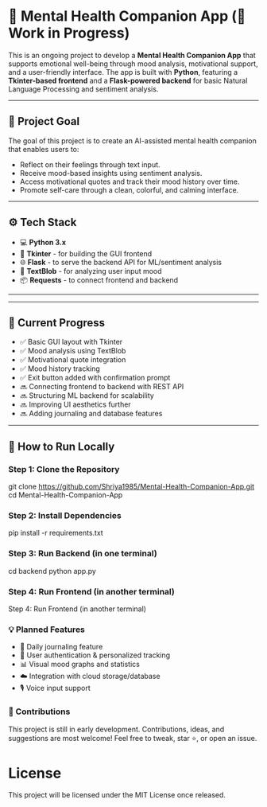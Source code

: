 # 🌈 Mental Health Companion App (🚧 Work in Progress)

This is an ongoing project to develop a **Mental Health Companion App** that supports emotional well-being through mood analysis, motivational support, and a user-friendly interface. The app is built with **Python**, featuring a **Tkinter-based frontend** and a **Flask-powered backend** for basic Natural Language Processing and sentiment analysis.

---

## 🧠 Project Goal

The goal of this project is to create an AI-assisted mental health companion that enables users to:
- Reflect on their feelings through text input.
- Receive mood-based insights using sentiment analysis.
- Access motivational quotes and track their mood history over time.
- Promote self-care through a clean, colorful, and calming interface.

---

## ⚙️ Tech Stack

- 💻 **Python 3.x**
- 🎨 **Tkinter** - for building the GUI frontend
- 🌐 **Flask** - to serve the backend API for ML/sentiment analysis
- 🧠 **TextBlob** - for analyzing user input mood
- 📦 **Requests** - to connect frontend and backend

---


---

## 📍 Current Progress

- ✅ Basic GUI layout with Tkinter
- ✅ Mood analysis using TextBlob
- ✅ Motivational quote integration
- ✅ Mood history tracking
- ✅ Exit button added with confirmation prompt
- 🔜 Connecting frontend to backend with REST API
- 🔜 Structuring ML backend for scalability
- 🔜 Improving UI aesthetics further
- 🔜 Adding journaling and database features

---

## 🚀 How to Run Locally

### Step 1: Clone the Repository
git clone https://github.com/Shriya1985/Mental-Health-Companion-App.git
cd Mental-Health-Companion-App

### Step 2: Install Dependencies
pip install -r requirements.txt

### Step 3: Run Backend (in one terminal)
cd backend
python app.py

### Step 4: Run Frontend (in another terminal)
Step 4: Run Frontend (in another terminal)

### 💡 Planned Features
- 📅 Daily journaling feature
- 🔐 User authentication & personalized tracking
- 📊 Visual mood graphs and statistics
- ☁️ Integration with cloud storage/database
- 🎙️ Voice input support

### 🙌 Contributions
This project is still in early development. Contributions, ideas, and suggestions are most welcome! Feel free to tweak, star ⭐, or open an issue.

# License
This project will be licensed under the MIT License once released.
